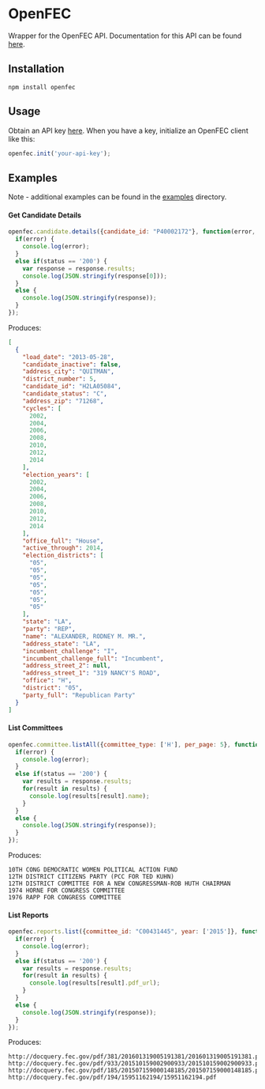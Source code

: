 # OpenFEC

Wrapper for the OpenFEC API. Documentation for this API can be found [here](https://api.open.fec.gov/developers).

## Installation

```
npm install openfec
```

## Usage

Obtain an API key [here](https://api.data.gov/signup/). When you have a key, initialize an OpenFEC client like this:

```javascript
openfec.init('your-api-key');
```

## Examples

Note - additional examples can be found in the [examples](examples) directory.

#### Get Candidate Details

```javascript
openfec.candidate.details({candidate_id: "P40002172"}, function(error, status, response) {
  if(error) {
    console.log(error);
  }
  else if(status == '200') {
    var response = response.results; 
    console.log(JSON.stringify(response[0]));
  }
  else {
    console.log(JSON.stringify(response));
  }
});
```

Produces:

```json
[
  {
    "load_date": "2013-05-28",
    "candidate_inactive": false,
    "address_city": "QUITMAN",
    "district_number": 5,
    "candidate_id": "H2LA05084",
    "candidate_status": "C",
    "address_zip": "71268",
    "cycles": [
      2002,
      2004,
      2006,
      2008,
      2010,
      2012,
      2014
    ],
    "election_years": [
      2002,
      2004,
      2006,
      2008,
      2010,
      2012,
      2014
    ],
    "office_full": "House",
    "active_through": 2014,
    "election_districts": [
      "05",
      "05",
      "05",
      "05",
      "05",
      "05",
      "05"
    ],
    "state": "LA",
    "party": "REP",
    "name": "ALEXANDER, RODNEY M. MR.",
    "address_state": "LA",
    "incumbent_challenge": "I",
    "incumbent_challenge_full": "Incumbent",
    "address_street_2": null,
    "address_street_1": "319 NANCY'S ROAD",
    "office": "H",
    "district": "05",
    "party_full": "Republican Party"
  }
]

```

#### List Committees

```javascript
openfec.committee.listAll({committee_type: ['H'], per_page: 5}, function(error, status, response) {
  if(error) {
    console.log(error);
  }
  else if(status == '200') {
    var results = response.results;
    for(result in results) {
      console.log(results[result].name);
    }
  }
  else {
    console.log(JSON.stringify(response));
  }
});
```
Produces:

```
10TH CONG DEMOCRATIC WOMEN POLITICAL ACTION FUND
12TH DISTRICT CITIZENS PARTY (PCC FOR TED KUHN)
12TH DISTRICT COMMITTEE FOR A NEW CONGRESSMAN-ROB HUTH CHAIRMAN
1974 HORNE FOR CONGRESS COMMITTEE
1976 RAPP FOR CONGRESS COMMITTEE
```

#### List Reports

```javascript
openfec.reports.list({committee_id: "C00431445", year: ['2015']}, function(error, status, response) {
  if(error) {
    console.log(error);
  }
  else if(status == '200') {
    var results = response.results;
    for(result in results) {
      console.log(results[result].pdf_url);
    }
  }
  else {
    console.log(JSON.stringify(response));
  }
});
```

Produces:

```
http://docquery.fec.gov/pdf/381/201601319005191381/201601319005191381.pdf
http://docquery.fec.gov/pdf/933/201510159002900933/201510159002900933.pdf
http://docquery.fec.gov/pdf/185/201507159000148185/201507159000148185.pdf
http://docquery.fec.gov/pdf/194/15951162194/15951162194.pdf
```
